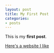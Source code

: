 ```yaml
---
layout: post
title: My First Post
categories: 
- posts
---
```


This is my **first post**.

[Here's a website I like](https://creedthoughtsgov.com)
